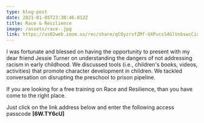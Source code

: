 ```yaml
---
type: blog-post
date: 2021-01-05T23:38:46.812Z
title: Race & Resilience
image: /assets/race-.jpg
link: https://us02web.zoom.us/rec/share/qCOyzrsfZMf-UXPucsS4GlVnbswcCiaUu3BiW9-Wy5TnhxmyR1bR62BRSxqnYrMm.z2yTj-Alg6VKWzxQ
---
```

I was fortunate and blessed on having the opportunity to present with my dear friend Jessie Turner on understanding the dangers of not addressing racism in early childhood. We discussed tools (i.e., children's books, videos, activities) that promote character development in children.  We tackled conversation on disrupting the preschool to prison pipeline. 

If you are looking for a free training on Race and Resilience, than you have come to the right place. 

Just click on the link address below and enter the following access passcode **\[6W.TY6cU]**